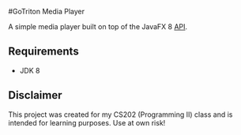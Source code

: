 #GoTriton Media Player

A simple media player built on top of the JavaFX 8 [API](https://docs.oracle.com/javase/8/javafx/api/).

## Requirements

* JDK 8

## Disclaimer

This project was created for my CS202 (Programming II) class and is intended for learning purposes. Use at own risk!
